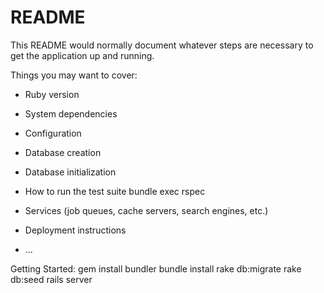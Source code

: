 # README

This README would normally document whatever steps are necessary to get the
application up and running.

Things you may want to cover:

* Ruby version

* System dependencies

* Configuration

* Database creation

* Database initialization

* How to run the test suite
bundle exec rspec

* Services (job queues, cache servers, search engines, etc.)

* Deployment instructions

* ...

Getting Started:
gem install bundler
bundle install
rake db:migrate
rake db:seed
rails server


